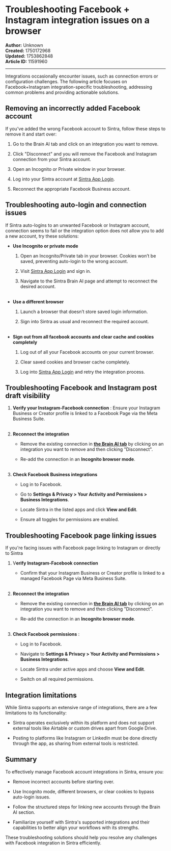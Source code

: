 # Troubleshooting Facebook + Instagram integration issues on a browser

**Author:** Unknown  
**Created:** 1750172968  
**Updated:** 1753862848  
**Article ID:** 11591960  

---

Integrations occasionally encounter issues, such as connection errors or configuration challenges. The following article focuses on Facebook+Instagram integration-specific troubleshooting, addressing common problems and providing actionable solutions.

## Removing an incorrectly added Facebook account

If you've added the wrong Facebook account to Sintra, follow these steps to remove it and start over:

  1. Go to the Brain AI tab and click on an integration you want to remove.

  2. Click "Disconnect" and you will remove the Facebook and Instagram connection from your Sintra account.

  3. Open an Incognito or Private window in your browser.

  4. Log into your Sintra account at [Sintra App Login](https://app.sintra.ai/).

  5. Reconnect the appropriate Facebook Business account.




## Troubleshooting auto-login and connection issues

If Sintra auto-logins to an unwanted Facebook or Instagram account, connection seems to fail or the integration option does not allow you to add a new account, try these solutions:

  * **Use Incognito or private mode**

    1. Open an Incognito/Private tab in your browser. Cookies won’t be saved, preventing auto-login to the wrong account.

    2. Visit [Sintra App Login](https://app.sintra.ai/login) and sign in.

    3. Navigate to the Sintra Brain AI page and attempt to reconnect the desired account.  
​

  * **Use a different browser**

    1. Launch a browser that doesn’t store saved login information.

    2. Sign into Sintra as usual and reconnect the required account.  
​

  * **Sign out from all facebook accounts and clear cache and cookies completely**

    1. Log out of all your Facebook accounts on your current browser.

    2. Clear saved cookies and browser cache completely.

    3. Log into [Sintra App Login](https://app.sintra.ai/login) and retry the integration process.




## Troubleshooting Facebook and Instagram post draft visibility

  1. **Verify your Instagram-Facebook connection** : Ensure your Instagram Business or Creator profile is linked to a Facebook Page via the Meta Business Suite.  
​

  2. **Reconnect the integration**

     * Remove the existing connection in **[the Brain AI tab](https://app.sintra.ai/brain)** by clicking on an integration you want to remove and then clicking "Disconnect".

     * Re-add the connection in an **Incognito browser mode**.  
​

  3. **Check Facebook Business integrations**

     * Log in to Facebook.

     * Go to **Settings & Privacy > Your Activity and Permissions > Business Integrations**.

     * Locate Sintra in the listed apps and click **View and Edit**.

     * Ensure all toggles for permissions are enabled.




## Troubleshooting Facebook page linking issues

If you're facing issues with Facebook page linking to Instagram or directly to Sintra

  1. V**erify Instagram-Facebook connection**

     * Confirm that your Instagram Business or Creator profile is linked to a managed Facebook Page via Meta Business Suite.  
​

  2. **Reconnect the integration**

     * Remove the existing connection in **[the Brain AI tab](https://app.sintra.ai/brain)** by clicking on an integration you want to remove and then clicking "Disconnect".

     * Re-add the connection in an **Incognito browser mode**.  
​

  3. **Check Facebook permissions** :

     * Log in to Facebook.

     * Navigate to **Settings & Privacy > Your Activity and Permissions > Business Integrations**.

     * Locate Sintra under active apps and choose **View and Edit**.

     * Switch on all required permissions.




## Integration limitations

While Sintra supports an extensive range of integrations, there are a few limitations to its functionality:

  * Sintra operates exclusively within its platform and does not support external tools like Airtable or custom drives apart from Google Drive.

  * Posting to platforms like Instagram or LinkedIn must be done directly through the app, as sharing from external tools is restricted.




## Summary

To effectively manage Facebook account integrations in Sintra, ensure you:

  * Remove incorrect accounts before starting over.

  * Use Incognito mode, different browsers, or clear cookies to bypass auto-login issues.

  * Follow the structured steps for linking new accounts through the Brain AI section.

  * Familiarize yourself with Sintra's supported integrations and their capabilities to better align your workflows with its strengths.




These troubleshooting solutions should help you resolve any challenges with Facebook integration in Sintra efficiently.
